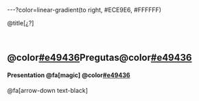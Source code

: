 ---?color=linear-gradient(to right, #ECE9E6, #FFFFFF)

@title[¿?]

<br>

## @color[#e49436](¿)Pregutas@color[#e49436](?)
#### Presentation @fa[magic] @color[#e49436](Magic)

@fa[arrow-down text-black]
